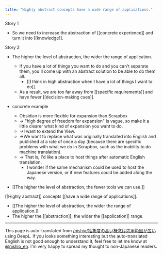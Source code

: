 ```yaml
---
title: "Highly abstract concepts have a wide range of applications."
---
```


Story 1
- So we need to increase the abstraction of [[concrete experience]] and turn it into [[knowledge]].


Story 2
- The higher the level of abstraction, the wider the range of application.
    - If you have a lot of things you want to do and you can't separate them, you'll come up with an abstract solution to be able to do them all.
        - [[I think in high abstraction when I have a lot of things I want to do]].
    - As a result, we are too far away from [[specific requirements]] and have fewer [[decision-making cues]].
- concrete example
    - Obsidian is more flexible for expansion than Scrapbox
    - → "high degree of freedom for expansion" is vague, so make it a little clearer what kind of expansion you want to do.
    - →I want to extend the View.
    - →We want to replace what was originally translated into English and published at a rate of once a day (because there are specific problems with what we do in Scrapbox, such as the inability to do machine translation).
    - → That is, I'd like a place to host things after automatic English translation.
        - I wonder if the same mechanism could be used to host the Japanese version, or if new features could be added along the way.

- [[The higher the level of abstraction, the fewer tools we can use.]]

[[Highly abstract]] concepts [[have a wide range of applications]].
- [[The higher the level of abstraction, the wider the range of application.]]
- The higher the [[abstraction]], the wider the [[application]] range.

---
This page is auto-translated from [/nishio/抽象度の高い概念は応用範囲が広い](https://scrapbox.io/nishio/抽象度の高い概念は応用範囲が広い) using DeepL. If you looks something interesting but the auto-translated English is not good enough to understand it, feel free to let me know at [@nishio_en](https://twitter.com/nishio_en). I'm very happy to spread my thought to non-Japanese readers.